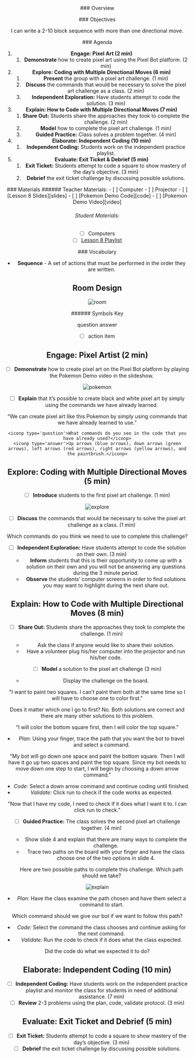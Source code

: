 <header class='header' title='Lesson 8' subtitle='Pixel Artists'/>

<notable>
<iconp src='/icons/activity.png'>### Overview</iconp>


<iconp src='/icons/objectives.png'>### Objectives</iconp>

I can write a 2-10 block sequence with more than one directional move.

<iconp src='/icons/agenda.png'>### Agenda</iconp>

1. **Engage: Pixel Art (2 min)**
	1. **Demonstrate** how to create pixel art using the Pixel Bot platform. (2 min)
1. **Explore: Coding with Multiple Directional Moves (6 min)**
	1. **Present** the group with a pixel art challenge. (1 min)
	1. **Discuss** the commands that would be necessary to solve the pixel art challenge as a class. (2 min)
	1. **Independent Exploration:** Have students attempt to code the solution. (3 min)
1. **Explain:  How to Code with Multiple Directional Moves (7 min)**
	1. **Share Out:** Students share the approaches they took to complete the challenge. (2 min)
	1. **Model** how to complete the pixel art challenge. (1 min)
	1. **Guided Practice:** Class solves a problem together. (4 min)
1. **Elaborate: Independent Coding (10 min)**
	1. **Independent Coding:** Students work on the independent practice playlist.
1. **Evaluate: Exit Ticket & Debrief (5 min)**
	1. **Exit Ticket:** Students attempt to code a square to show mastery of the day’s objective. (3 min)
	1. **Debrief** the exit ticket challenge by discussing possible solutions.

<note>
<iconp src='/icons/materials.png'>### Materials</iconp>
###### Teacher Materials:
- [ ] Computer
- [ ] Projector
- [ ] [Lesson 8 Slides][slides]
- [ ] [Pokemon Demo Code][code]
- [ ] [Pokemon Demo Video][video]

###### Student Materials:
- [ ] Computers
- [ ] [Lesson 8 Playlist][playlist]

<iconp src='/icons/vocab.png'>### Vocabulary</iconp>

- **Sequence** - A set of actions that must be performed in the order they are written.

</note>

<pagebreak/>

<pagebreak/>

## Room Design

![room](./images/layout-computer.png)

<note borderLeft='2px solid green' mt='2em'>
###### Symbols Key

<iconp ml='1.65em' type='question'>question</iconp>
<iconp ml='1.65em' type='answer'>answer</iconp>
- [ ] action item
</note>

<pagebreak/>

## Engage: Pixel Artist (2 min)

- [ ] **Demonstrate** how to create pixel art on the Pixel Bot platform by playing the Pokemon Demo video in the slideshow.

![pokemon](./images/pokemon-code.png)


- [ ] **Explain** that it’s possible to create black and white pixel art by simply using the commands we have already learned.

“We can create pixel art like this Pokemon by simply using commands that we have already learned to use.”

	<iconp type='question'>What commands do you see in the code that you have already used?</iconp>
	<iconp type='answer'>Up arrows (blue arrows), down arrows (green arrows), left arrows (red arrows), right arrows (yellow arrows), and the paintbrush.</iconp>


## Explore: Coding with Multiple Directional Moves (5 min)

- [ ] **Introduce** students to the first pixel art challenge. (1 min)

![explore](./images/explore-challenge.png)


- [ ] **Discuss** the commands that would be necessary to solve the pixel art challenge as a class. (1 min)

<iconp type='question'>Which commands do you think we need to use to complete this challenge?</iconp>

- [ ] **Independent Exploration:** Have students attempt to code the solution on their own. (3 min)
	- **Inform** students that this is their opportunity to come up with a solution on their own and you will not be answering any questions during the 3 minute period.
	- **Observe** the students’ computer screens in order to find solutions you may want to highlight during the next share out.

## Explain: How to Code with Multiple Directional Moves (8 min)

- [ ] **Share Out:** Students share the approaches they took to complete the challenge. (1 min)
	- Ask the class if anyone would like to share their solution.
	- Have a volunteer plug his/her computer into the projector and run his/her code.

- [ ] **Model** a solution to the pixel art challenge (3 min)
	- Display the challenge on the board.

"I want to paint two squares. I can’t paint them both at the same time so I will have to choose one to color first."

<iconp type='question'>Does it matter which one I go to first?</iconp>
<iconp type='answer'>No. Both solutions are correct and there are many other solutions to this problem.
</iconp>

“I will color the bottom square first, then I will color the top square.”

- *Plan:* Using your finger, trace the path that you want the bot to travel and select a command.

"My bot will go down one space and paint the bottom square. Then I will have it go up two spaces and paint the top square. Since my bot needs to move down one step to start, I will begin by choosing a down arrow command."

- *Code:*  Select a down arrow command and continue coding until finished.
- *Validate:* Click run to check if the code works as expected.

"Now that I have my code, I need to check if it does what I want it to. I can click run to check."

- [ ] **Guided Practice:** The class solves the second pixel art challenge together. (4 min)
	- Show slide 4 and explain that there are many ways to complete the challenge.
	- Trace two paths on the board with your finger and have the class choose one of the two options in slide 4.

	<iconp type='question'>Here are two possible paths to complete this challenge. Which path should we take?</iconp>

![explain](./images/explain-challenge.png)

- *Plan:* Have the class examine the path chosen and have them select a command to start.

<iconp type='question'>Which command should we give our bot if we want to follow this path?</iconp>

- *Code:* Select the command the class chooses and continue asking for the next command.
- *Validate:* Run the code to check if it does what the class expected.

<iconp type='question'>Did the code do what we expected it to do?
</iconp>

## Elaborate: Independent Coding (10 min)
- [ ] **Independent Coding:** Have students work on the independent practice playlist and monitor the class for students in need of additional assistance. (7 min)
- [ ] **Review** 2-3 problems using the plan, code, validate protocol. (3 min)

## Evaluate: Exit Ticket and Debrief (5 min)
- [ ] **Exit Ticket:** Students attempt to code a square to show mastery of the day’s objective. (3 min)
- [ ] **Debrief** the exit ticket challenge by discussing possible solutions.

</notable>

[slides]: https://docs.google.com/presentation/d/1qeIizOTAOSBPyBPTeQLBLGN9-gFB_DagHLUC7EVrgvw/edit#slide=id.p
[code]: https://www.pixelbots.io/JQLWZ
[video]: https://drive.google.com/file/d/0B48_2vIyABioMy10Rm1BX0FGS00/view
[playlist]: https://www.pixelbots.io/V1NO2